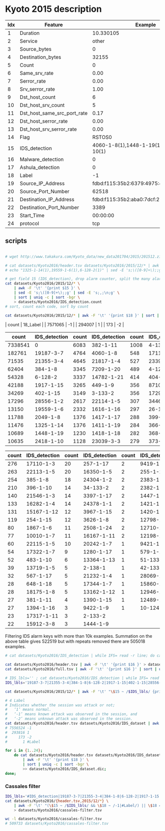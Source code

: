 # Kyoto 2015 description

| Idx | Feature                           | Example |
| --- | --------                          | --------- |
| 1   | Duration                          | 10.330105 |
| 2   | Service                           | other |
| 3   | Source_bytes                      | 0 |
| 4   | Destination_bytes                 | 32155 |
| 5   | Count                             | 0 |
| 6   | Same_srv_rate                     | 0.00 |
| 7   | Serror_rate                       | 0.00 |
| 8   | Srv_serror_rate                   | 1.00 |
| 9   | Dst_host_count                    | 6 |
| 10  | Dst_host_srv_count                | 5 |
| 11  | Dst_host_same_src_port_rate       | 0.17 |
| 12  | Dst_host_serror_rate              | 0.00 |
| 13  | Dst_host_srv_serror_rate          | 0.00 |
| 14  | Flag                              | RSTOS0 |
| 15  | IDS_detection                     | 4060-1-8(1),1448-1-19(1),2418-1-10(1) |
| 16  | Malware_detection                 | 0 |
| 17  | Ashula_detection                  | 0 |
| 18  | Label                             | -1 |
| 19  | Source_IP_Address                 | fdbd:f115:35b2:6379:4975:4856:4132:1eaa |
| 20  | Source_Port_Number                | 62518 |
| 21  | Destination_IP_Address            | fdbd:f115:35b2:aba0:7dcf:2752:0f2c:15e1 |
| 22  | Destination_Port_Number           | 3389 |
| 23  | Start_Time                        | 00:00:00 |
| 24  | protocol                          | tcp |

## scripts

```sh

# wget http://www.takakura.com/Kyoto_data/new_data201704/2015/201512.zip

# cat datasets/Kyoto2016/header.tsv datasets/Kyoto2016/2015/12/* | awk -F '\t' '{print $15 }' |
# echo "1325-1-14(1),19559-1-6(1),6-128-2(1)" | sed -E 's;\([0-9]+\);;g' | sed -E 's;,;\n;g' |

# get field 15 (IDS_detection), drop alarm counter, split the many alarm codes
cat datasets/Kyoto2016/2015/12/* \
    | awk -F '\t' '{print $15 }' \
    | sed -E 's;\([0-9]+\);;g' | sed -E 's;,;\n;g' \
    | sort | uniq -c | sort -bgr \
    > datasets/Kyoto2016/IDS_detection.count
# sort, count each code, sort by count

cat datasets/Kyoto2016/2015/12/* | awk -F '\t' '{print $18 }' | sort | uniq -c | sort -bgr > datasets/Kyoto2016/18_Label.count
```

| count   | 18_Label |
| 7571065 | -1  |
|  294007 | 1   |
|     173 | -2  |

| count   | IDS_detection| count | IDS_detection | count | IDS_detection|
| -----   | -----     | ----- | -----      | ----- | -----     |
| 7338541 | 0         |  6083 | 382-1-11   |  1008 | 4-138-1   |
|  182761 | 19187-3-7 |  4764 | 4060-1-8   |   548 | 17110-1-4 |
|   71535 | 21355-3-4 |  4645 | 21817-1-4  |   527 | 2339-1-8  |
|   62404 | 384-1-8   |  3345 | 7209-1-20  |   489 | 4-128-2   |
|   54328 | 6-128-2   |  3337 | 14782-1-21 |   414 | 404-1-14  |
|   42188 | 1917-1-15 |  3265 | 449-1-9    |   356 | 8710-1-10 |
|   34269 | 402-1-15  |  3149 | 3-133-2    |   356 | 17294-1-8 |
|   17296 | 28556-1-2 |  2617 | 22114-1-5  |   307 | 34464-1-1 |
|   13150 | 19559-1-6 |  2332 | 1616-1-16  |   297 | 26-133-2  |
|   11788 | 2049-1-8  |  1376 | 1417-1-17  |   288 | 399-1-9   |
|   11476 | 1325-1-14 |  1376 | 1411-1-19  |   284 | 366-1-11  |
|   10689 | 1448-1-19 |  1230 | 1418-1-18  |   282 | 368-1-10  |
|   10635 | 2418-1-10 |  1128 | 23039-3-3  |   279 | 373-1-10  |

| count | IDS_detection | count | IDS_detection | count | IDS_detection |
| ----- | -----      | ----- | -----      | ----- | -----      |
|   276 | 17110-1-3  |  20   | 257-1-17   |     2 | 9419-1-9   |
|   263 | 22113-1-5  |  20   | 16350-1-5  |     2 | 255-1-23   |
|   254 | 385-1-8    |  18   | 24304-1-2  |     2 | 2383-1-26  |
|   210 | 396-1-10   |  14   | 34-133-2   |     2 | 2382-1-25  |
|   140 | 21546-1-3  |  14   | 3397-1-17  |     2 | 1447-1-19  |
|   133 | 16282-1-4  |  14   | 24378-1-1  |     2 | 1421-1-18  |
|   131 | 15167-1-12 |  12   | 3967-1-15  |     2 | 1420-1-18  |
|   119 | 254-1-15   |  12   | 3626-1-8   |     2 | 12798-1-10 |
|    80 | 1867-1-6   |  11   | 2508-1-24  |     2 | 12710-1-4  |
|    77 | 10010-1-7  |  11   | 16167-1-11 |     2 | 12198-1-15 |
|    60 | 22115-1-5  |  10   | 20242-1-7  |     1 | 9421-1-11  |
|    54 | 17322-1-7  |  9    | 1280-1-17  |     1 | 579-1-16   |
|    52 | 483-1-10   |  6    | 13364-1-13 |     1 | 51-133-1   |
|    39 | 13719-1-5  |  5    | 2-138-1    |     1 | 42-133-2   |
|    32 | 567-1-17   |  5    | 21232-1-4  |     1 | 28069-1-1  |
|    28 | 648-1-18   |  5    | 17344-1-7  |     1 | 15860-1-13 |
|    28 | 18175-1-8  |  5    | 13162-1-12 |     1 | 12946-1-9  |
|    27 | 381-1-11   |  4    | 1390-1-15  |     1 | 12489-1-13 |
|    27 | 1394-1-16  |  3    | 9422-1-9   |     1 | 10-124-1   |
|    23 | 17317-1-11 |  3    | 2-133-2    |       |            |
|    22 | 15912-3-8  |  3    | 1444-1-9   |       |            |

Filtering IDS alarm keys with more than 10k examples.
Summation on the above table gives $522 519$ but with repeats removed
there are $505 018$ examples.

```sh
# cat datasets/Kyoto2016/IDS_detection | while IFS= read -r line; do cat datasets/Kyoto2016/2015/12/* | grep "$line" > datasets/Kyoto2016/IDS_$line ; done

cat datasets/Kyoto2016/header.tsv | awk -F '\t' '{print $16 }' > datasets/Kyoto2016/dic/16-mlw.dic ;
cat datasets/Kyoto2016/full.tsv | awk -F '\t' '{print $16 }' | sort | uniq -c | sort -rgb > datasets/Kyoto2016/dic/16-mlw.dic &

# IDS_lbls='' ; cat datasets/Kyoto2016/IDS_detection | while IFS= read -r line; do IDS_lbls="$IDS_lbls|$line"; done
IDS_lbls='19187-3-7|21355-3-4|384-1-8|6-128-2|1917-1-15|402-1-15|28556-1-2|19559-1-6|2049-1-8|1325-1-14|1448-1-19|2418-1-10'

cat datasets/Kyoto2016/2015/12/* | awk -F '\t' "\$15 ~ /$IDS_lbls/ {print NR, \$0 }" > datasets/Kyoto2016/IDS_dataset

# 4 Label
# Indicates whether the session was attack or not;
#   ‘1’ means normal. 
#   ‘-1’ means known attack was observed in the session, and
#   ‘-2’ means unknown attack was observed in the session.
cat datasets/Kyoto2016/header.tsv datasets/Kyoto2016/IDS_dataset | awk -F '\t' '{print $18 }' | sort | uniq -c | sort -bgr
# 7556524 -1
#  293816 1
#     173 -2
#       1 #Label

for i in {1..24};
    do cat datasets/Kyoto2016/header.tsv datasets/Kyoto2016/IDS_dataset \
        | awk -F '\t' '{print $18 }' \
        | sort | uniq -c | sort -bgr \
        >> datasets/Kyoto2016/IDS_dataset.dic;
done;
```

### Cassales filter

```sh
IDS_lbls='#IDS_detection|19187-3-7|21355-3-4|384-1-8|6-128-2|1917-1-15|402-1-15|28556-1-2|19559-1-6|2049-1-8|1325-1-14|1448-1-19|2418-1-10'
cat datasets/Kyoto2016/{header.tsv,2015/12/*} \
    | awk -F '\t' "(\$15 ~ /$IDS_lbls/ && \$18 ~ /-1|#Label/) || \$18 == /^1/ {print NR, \$0 }" \
    > datasets/Kyoto2016/cassales-filter.tsv

wc -l datasets/Kyoto2016/cassales-filter.tsv
# 509733 datasets/Kyoto2016/cassales-filter.tsv
```

